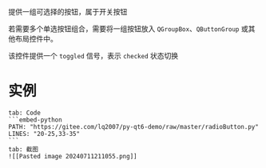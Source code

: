 提供一组可选择的按钮，属于开关按钮

若需要多个单选按钮组合，需要将一组按钮放入 `QGroupBox`、`QButtonGroup` 或其他布局控件中。

该控件提供一个 `toggled` 信号，表示 `checked` 状态切换
# 实例

````tabs
tab: Code
```embed-python
PATH: "https://gitee.com/lq2007/py-qt6-demo/raw/master/radioButton.py"
LINES: "20-25,33-35"
```
tab: 截图
![[Pasted image 20240711211055.png]]
````

